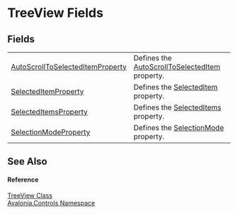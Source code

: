# TreeView Fields




## Fields
<table>
<tr>
<td><a href="F_Avalonia_Controls_TreeView_AutoScrollToSelectedItemProperty">AutoScrollToSelectedItemProperty</a></td>
<td>Defines the <a href="P_Avalonia_Controls_TreeView_AutoScrollToSelectedItem">AutoScrollToSelectedItem</a> property.</td>
</tr>
<tr>
<td><a href="F_Avalonia_Controls_TreeView_SelectedItemProperty">SelectedItemProperty</a></td>
<td>Defines the <a href="P_Avalonia_Controls_TreeView_SelectedItem">SelectedItem</a> property.</td>
</tr>
<tr>
<td><a href="F_Avalonia_Controls_TreeView_SelectedItemsProperty">SelectedItemsProperty</a></td>
<td>Defines the <a href="P_Avalonia_Controls_TreeView_SelectedItems">SelectedItems</a> property.</td>
</tr>
<tr>
<td><a href="F_Avalonia_Controls_TreeView_SelectionModeProperty">SelectionModeProperty</a></td>
<td>Defines the <a href="P_Avalonia_Controls_TreeView_SelectionMode">SelectionMode</a> property.</td>
</tr>
</table>

## See Also


#### Reference
<a href="T_Avalonia_Controls_TreeView">TreeView Class</a>  
<a href="N_Avalonia_Controls">Avalonia.Controls Namespace</a>  
